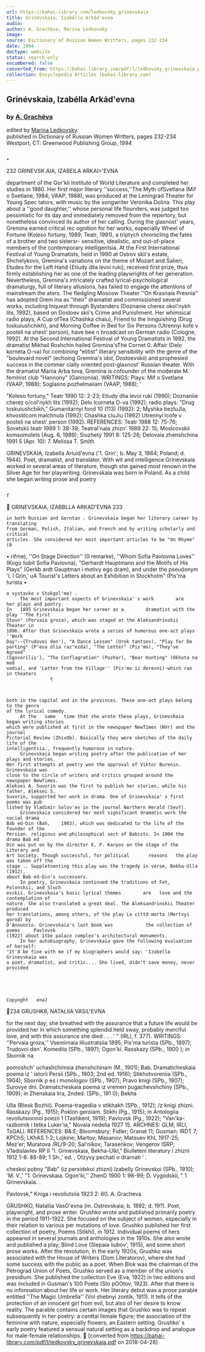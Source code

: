 ```yaml
---
url: https://bahai-library.com/ledkovsky_grinevskaia
title: Grinévskaia, Izabélla Arkád'evna
audio: 
author: A. Grachëva, Marina Ledkovsky
image: 
source: Dictionary of Russian Women Writters, pages 232-234
date: 1994
doctype: website
status: search-only
encumbered: false
converted_from: https://bahai-library.com/pdf/l/ledkovsky_grinevskaia.pdf
collection: Encyclopedia Articles (bahai-library.com)
---
```



## Grinévskaia, Izabélla Arkád'evna

### by [A. Grachëva](https://bahai-library.com/author/A.+Grachëva)

edited by [Marina Ledkovsky](https://bahai-library.com/author/Marina%20Ledkovsky).  
published in Dictionary of Russian Women Writters, pages 232-234  
Westport, CT: Greenwood Publishing Group, 1994


                                                                                         •




232                                           GRINEVSK.AIA, IZABElLA ARKAI>'EVNA

department of the Gor'kii Institute of World Literature and completed her studies
in 1980. Her first major literary ''success,''The Myth ofSvetlana (Mif o Svetlane,
1984; VAAP, 1988), was produced at the Leningrad Theater for Young Spec­
tators, with music by the songwriter Veronika Dolina. This play about a ''good
daughter,'' whose personal life flounders, was judged too pessimistic for its day
and immediately removed from the repertory, but nonetheless convinced its
author of her calling. During the glasnost' years, Gremina earned critical rec­
ognition for her works, especially Wheel of Fortune (Koleso fortuny, 1989;
Teatr, 1991), a triptych chronicling the fates of a brother and two sistersr-­
sensitive, idealistic, and out-of-place members of the contemporary intelligentsia.
At the First International Festival of Young Dramatists, held in 1990 at Ostrov­
skii's estate, Shchelykovo, Gremina's variations on the theme of Mozart and
Salieri, Etudes for the Left Hand {Etiudy dlia levoi ruki), received first prize,
thus firmly establishing her as one of the leading playwrights of her generation.
Nevertheless, Gremina's intricately crafted lyrical-psychological dramaturgy,
full of literary allusions, has failed to engage the attentions of mainstream the­
aters. The fledgling Moscow Theater ''On Krasnaia Presnia'' has adopted Grem­
ina as "their" dramatist and commissioned several works, including Inquest
through Bystanders (Doznanie cherez okol'nykh lits, 1992), based on Dostoev­
skii's Crime and Punishment. Her whimsical radio plays, A Cup ofTea (Chashka
chaiu), Friend to the lnnguishing (Drug toskuiushchikh), and Morning Coffee
in Bed for Six Persons (Utrennyi kofe v posteli na shest' person), have bee n
broadcast on German radio (Cologne, 1992).
   At the Second International Festival of Young Dramatists in 1992, the dramatist
Mikhail Roshchin hailed Gremina'sThe Cornet 0. Affair (Delo korneta O-va) for
combining "elitist" literary sensibility with the genre of the "boulevard novel"
(echoing Gremina's idol, Dostoevskii) and prophesied success in the commer­
cially oriented post-glasnost' Russian theater. With the dramatist Mariia Arba­
tova, Gremina is cofounder of the moderate M. feminist club "Hannony"
(Gannoniia).
WRITINGS: Plays: Mif o Svetlane (VAAP, 1988); Soglasno pozhelmaiiam (VAAP, 1988);
                                          '


"Koleso fortuny," Teatr 1990 12: 2-23; Etiudy dlia levoi ruki (1990); Doznaniie cherez
o/col'nykh lits (1992); Delo lcorneta O-va (1992); radio plays: "Drug toskuiushcbikh,"
Gumanitarnyi fond 10 (113) (1992): 2; Myshka bezluJla, khvostilcom malchnula (1992);
Chashka cluJiu (1992) Utrennyi lcofe v posteli na shest' person (1992).
REFERENCES: Teatr 1988 12: 75-76; Sovetskii teatr 1989 1: 38-39; Teatral'naia zhizn'
1989 22: 15; Moslcovskii komsomolets (Aug. 6, 1989); Siuzhety 1991 8: 125-26; Delovaia
zhenshchina 1991 5 (Apr. 10): 7.
                                                                      Melissa T. Smith

GRINEVSKAIA, Izabella Arluid'evna ('1. Grin'; b. May 3,              1864; Poland; d.
1944). Poet, dramatist, and translator.
  With wit and intelligence Grinevskaia worked in several areas of literature,
though she gained most renown in the Silver Age for her playwriting.
  Grinevskaia was born in Poland. As a child she began writing prose and poetry




                                                                                             f
    GRINEVSKAIA,         IZABBLLA   ARKAD'EVNA                                           233

    in both Russian and Gerntan . Grinevskaia began her literary career by translating
    from German, Polish, Italian, and French and by writing scholarly and critical
    articles. She considered her most important articles to be "On Rhyme"                 (0
•
    rifme), ''On Stage Direction''        (0 remarke), ''Whom Sofia Pavlovna Loves''
    (Kogo liubit Sofia Pavlovna), "Gerhardt Hauptmann and the Motifs of His
    Plays" (Gerkb ardt Gauptman i motivy ego dram), and under              the pseudonym 'I.
I
    Grin,' uA Tourist's Letters about an Exhibition in Stockholm" (Pis'ma turista
•

    o vystavke v Stokgol'me) .
         The most important aspects of Grinevskaia' s work        are   her plays and poetry.
    In   1895 Grinevskaia began her career as a        dramatist with the play ''The First
    Stoun" (Pervaia groza), which was staged at the Aleksandrioskii Theater in
    1896. After that Grinevskaia wrote a series of humorous one-act plays ''Work
    Day"--{Trudovoi den'), "A Dance Lesson" (Urok tantsev), "Play for De­
    parting" (P'esa dlia raz"ezda), "The Letter" (Pis'mo), "They've Agreed"
    (Sgovorilis'), "The Conflagration" (Pozhar), "Bear Hunting" (Okhota na med­
    vedia), and 'Letter from the Village'' (Pis'mo iz derevni)-which ran in theaters
                    t



    both in the capital and in the provinces. These one-act plays belong to the genre
    of the lyrical comedy.
         At the   same   time that she wrote these plays, Grinevskaia began writing stories
    which were published at first in the newspaper NewTimes (NVr) and the journal
    Pictorial Review (ZhivOb). Basically they were sketches of the daily life of the
    intelligentsia., frequently humorous in nature.
         Grinevskaia began writing poetry after the publication of her plays and stories.
    Her first attempts at poetry won the approval of Viktor Burenin. Grinevskaia was
    close to the circle of writers and critics grouped around the newspaper NewTimes.
    Aleksei A. Suvorin was the first to publish her stories, while his father, Aleksei S.
    Suvorin, supported her work in drama. One of Grinevskaia' s first poems was pub­
    lished by Vladimir Solov'ev in the journal Northern Herald (SevY).
         Grinevskaia considered her most significant dramatic work the social drama
    Bab ed-Din (Bah,    1903), which was dedicated to the life of the founder of the
    Persian. religious and philosophical sect of Babists. In 1904 the drama Bab ed­
    Din was put on by the director E. P. Karpov on the stage of the Literary and
    Art Society. Though successful, for political       reasons   the play was taken off the
    stage .. Suppletnenting this play was the tragedy in verse, Bekha-Ulla           (1912),
    about Bab ed-Din's successors.
         In poetry, Grinevskaia continued the traditions of Fet, Polonskii, and Sluch­
    evskii. Grinevskaia's basic lyrical themes        are   love and the contemplation of
    nature. She also translated a great deal. The Aleksandrinskii Theater produced
    her translations, among others, of the play La cittd morta (Mertvyi gorod) by
    D'Annunzio. Grinevskaia's last book was            the collection of poems     Pavlovsk
    (1922) about 1tbe palace complex's architectural monuments.
         In her autobiography, Grinevskaia gave the following evaluation of herself:
    "It'd be fine with me if my biographers would say: 'Izabella Grinevskaia was
    a poet, dramatist, and critic.... She lived, didn't save money, never provided




                                                                                                Copynght   enaJ
234                                                     GRUSHK6, NATALIIA VASiL'EVNA

for the next day; she breathed with the assurance that a future life would be
provided her in which something splendid held sway, probably merciful love,
and with this assurance she died . . . ' " (IRLI, f. 377).
WRITINGS: ''Pervaia groza,'' Vsemirnaia illiustratsiia 1895; Pis'ma turista (SPb., 1897);
Trudovoi den'. Komediia (SPb., 1897); Ogon'ki. Rasskazy (SPb., 1900 ); in Sbornik      na

pomoshch' uchashchimsia zhenshchinam (M., 1901); Bab. Dramaticheskaia poema iz
                                                                                   '
istorii Persii (SPb., 1903; 2nd ed. 1916); Stikhotvoreniia (SPb., 1904); Sbornik p es i
monologov (SPb., 1907); Pravo knigi (SPb., 1907); Surovye dni. Dramaticheskaia poema
iz vremen pugachevshchiny (SPb., 1909); in Zhenskaia lira, 2nded. (SPb., 191 0); Bekha   ­



Ulla (Blesk Bozhii). Poema-tragediia v stikhakh (SPb., 1912); /z knigi zhizni. Rasskazy
(Pg., 1915); Poklon geroiam. Stikhi (Pg., 1915); in Antologiia revoliutsionnoi poezii 1
(Tashkent, 1919); Pavlovsk (Pg., 1922); "Van'ka-razboinik i tetka Luker'ia," Novaia
nedelia 1927 15.
ARCHNES: GLM, IRLI, TsGALI.
REFERENCES: B&:E; Bloomsbury; Fidler; Granat 11; Gusman; IRDT 7; KPChS; LKhAS
1-2; Lojkine; Martov; Masanov; Matsuev KhL 1917-25; Mez'er; Muratova /RL/9-20;
Sal'nikov; Tarasenkov; Vengerov ISRP; V1adislavlev RP II "I. Grinevskaia, Bekha-Ulkl,"
Biulleteni literatury i zhizni 1912 1-8: 88-89; 1 Sh.,' ed. , Otzyvy pechati o drarnati­
                                                '   .



cheskoi pobny "Bab" (iz persidskoi zhizni) lzabelly Grinevskoi (SPb., 1910); 'M. V.,'
"1. Grinevskaia. Ogon'ki,'' ZhenD 1900 1: 98-99; D. Vygodskii,         "   1 Grinevskaia.
                                                                           .




Pavlovsk," Kniga i revoliutsiia 1923 2: 60.
                                                                               A. Gracheva



GRUSHKO,        Nataliia VasO'evna (m. Ostrovskaia; b. 1892; d. 19?). Poet,
playwright, and prose writer.
  Grushko wrote and published primarily poetry in the period 1911-1922. She
focused on the subject of women, especially in their relation to various per­
mutations of love.
 Grushko published her first collection of poetry, Poems (Stikhi), in 1912.
Individual poems of hers appeared in several journals and anthologies in the
1910s. She also wrote and published a play, Blind Love (Slepaia liubov', 1915),
and some short prose works. After the revolution, in the early 1920s, Grushko
was associated with the House of Writers (Dom Literatorov), where she had
some success with the public as a poet. When Blok was the chairman of the
Petrograd Union of Poets, Grushko served as a member of the union's presidium.
She published the collection Eve (Eva, 1922) in two editions and was included
in Gusman's 100 Poets (Sto pOOtov, 1923). After that there is no infonnation
about her life or work.
  Her literary debut was a prose parable entitled ''The Magic Umbrella'' (Vol­
shebnyi zontik, 1911). It tells of the protection of an innocent girl from evil,
but also of her desire to know reality. The parable contains certain images that
Grushko was to repeat subsequently in her poetry: a centtal female figure; the
association of the feminine with nature, especially flowers; an Eastern setting.
Grushko' s early poetry featured a sensual natural setting as a backdrop and
analogue for male-female relationships.

[converted from https://bahai-library.com/pdf/l/ledkovsky_grinevskaia.pdf on 2018-04-28]


